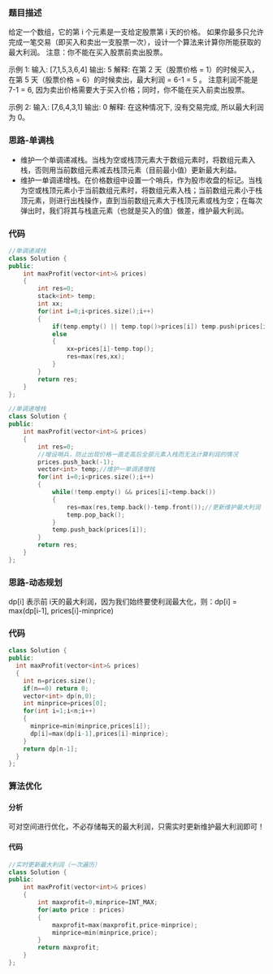 ### 题目描述

给定一个数组，它的第 i 个元素是一支给定股票第 i 天的价格。
如果你最多只允许完成一笔交易（即买入和卖出一支股票一次），设计一个算法来计算你所能获取的最大利润。
注意：你不能在买入股票前卖出股票。

示例 1:
输入: [7,1,5,3,6,4]
输出: 5
解释: 在第 2 天（股票价格 = 1）的时候买入，在第 5 天（股票价格 = 6）的时候卖出，最大利润 = 6-1 = 5 。
注意利润不能是 7-1 = 6, 因为卖出价格需要大于买入价格；同时，你不能在买入前卖出股票。

示例 2:
输入: [7,6,4,3,1]
输出: 0
解释: 在这种情况下, 没有交易完成, 所以最大利润为 0。

### 思路-单调栈

- 维护一个单调递减栈。当栈为空或栈顶元素大于数组元素时，将数组元素入栈，否则用当前数组元素减去栈顶元素（目前最小值）更新最大利益。
- 维护一单调递增栈。在价格数组中设置一个哨兵，作为股市收盘的标记。当栈为空或栈顶元素小于当前数组元素时，将数组元素入栈；当前数组元素小于栈顶元素，则进行出栈操作，直到当前数组元素大于栈顶元素或栈为空；在每次弹出时，我们将其与栈底元素（也就是买入的值）做差，维护最大利润。

### 代码

```c++
//单调递减栈
class Solution {
public:
    int maxProfit(vector<int>& prices) 
    {
        int res=0;
        stack<int> temp;
        int xx;
        for(int i=0;i<prices.size();i++)
        {
            if(temp.empty() || temp.top()>prices[i]) temp.push(prices[i]);
            else 
            {
                xx=prices[i]-temp.top();
                res=max(res,xx);
            }
        }
        return res;
    }
};

//单调递增栈
class Solution {
public:
    int maxProfit(vector<int>& prices) 
    {
        int res=0;
        //增设哨兵，防止出现价格一直走高后全部元素入栈而无法计算利润的情况
        prices.push_back(-1);
        vector<int> temp;//维护一单调递增栈
        for(int i=0;i<prices.size();i++)
        {
            while(!temp.empty() && prices[i]<temp.back())
            {
                res=max(res,temp.back()-temp.front());//更新维护最大利润
                temp.pop_back();
            }
            temp.push_back(prices[i]);
        }
        return res;
    }
};
```

### 思路-动态规划

dp[i] 表示前 i天的最大利润，因为我们始终要使利润最大化，则：dp[i] = max(dp[i-1], prices[i]-minprice)

### 代码

```c++
class Solution {
public:
  int maxProfit(vector<int>& prices) 
  {
​    int n=prices.size();
​    if(n==0) return 0;
​    vector<int> dp(n,0);
​    int minprice=prices[0];
​    for(int i=1;i<n;i++)
​    {
​      minprice=min(minprice,prices[i]);
​      dp[i]=max(dp[i-1],prices[i]-minprice);
​    }
​    return dp[n-1];
  }
};
```

### 算法优化

#### 分析

可对空间进行优化，不必存储每天的最大利润，只需实时更新维护最大利润即可！

#### 代码

```c++
//实时更新最大利润（一次遍历）
class Solution {
public:
    int maxProfit(vector<int>& prices) 
    {
        int maxprofit=0,minprice=INT_MAX;
        for(auto price : prices)
        {
            maxprofit=max(maxprofit,price-minprice);
            minprice=min(minprice,price);
        }
        return maxprofit;
    }
};
```

